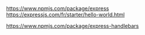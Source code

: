 https://www.npmjs.com/package/express
https://expressjs.com/fr/starter/hello-world.html

https://www.npmjs.com/package/express-handlebars